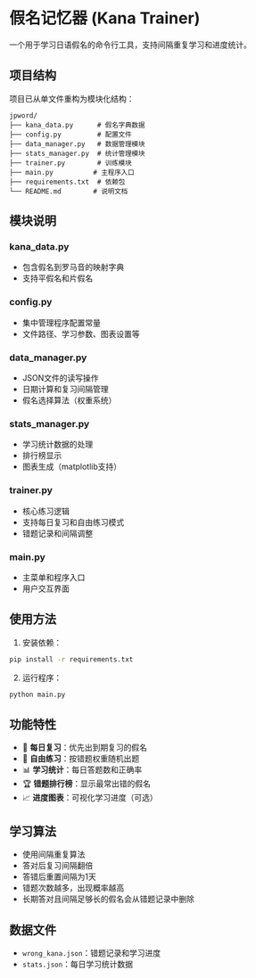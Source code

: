 # 假名记忆器 (Kana Trainer)

一个用于学习日语假名的命令行工具，支持间隔重复学习和进度统计。

## 项目结构

项目已从单文件重构为模块化结构：

```
jpword/
├── kana_data.py      # 假名字典数据
├── config.py         # 配置文件
├── data_manager.py   # 数据管理模块
├── stats_manager.py  # 统计管理模块
├── trainer.py        # 训练模块
├── main.py          # 主程序入口
├── requirements.txt  # 依赖包
└── README.md        # 说明文档
```

## 模块说明

### kana_data.py
- 包含假名到罗马音的映射字典
- 支持平假名和片假名

### config.py
- 集中管理程序配置常量
- 文件路径、学习参数、图表设置等

### data_manager.py
- JSON文件的读写操作
- 日期计算和复习间隔管理
- 假名选择算法（权重系统）

### stats_manager.py
- 学习统计数据的处理
- 排行榜显示
- 图表生成（matplotlib支持）

### trainer.py
- 核心练习逻辑
- 支持每日复习和自由练习模式
- 错题记录和间隔调整

### main.py
- 主菜单和程序入口
- 用户交互界面

## 使用方法

1. 安装依赖：
```bash
pip install -r requirements.txt
```

2. 运行程序：
```bash
python main.py
```

## 功能特性

- 📅 **每日复习**：优先出到期复习的假名
- 🎯 **自由练习**：按错题权重随机出题
- 📊 **学习统计**：每日答题数和正确率
- 🏆 **错题排行榜**：显示最常出错的假名
- 📈 **进度图表**：可视化学习进度（可选）

## 学习算法

- 使用间隔重复算法
- 答对后复习间隔翻倍
- 答错后重置间隔为1天
- 错题次数越多，出现概率越高
- 长期答对且间隔足够长的假名会从错题记录中删除

## 数据文件

- `wrong_kana.json`：错题记录和学习进度
- `stats.json`：每日学习统计数据
